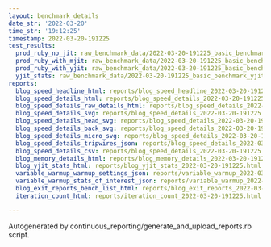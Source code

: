 ```yaml
---
layout: benchmark_details
date_str: '2022-03-20'
time_str: '19:12:25'
timestamp: 2022-03-20-191225
test_results:
  prod_ruby_no_jit: raw_benchmark_data/2022-03-20-191225_basic_benchmark_prod_ruby_no_jit.json
  prod_ruby_with_mjit: raw_benchmark_data/2022-03-20-191225_basic_benchmark_prod_ruby_with_mjit.json
  prod_ruby_with_yjit: raw_benchmark_data/2022-03-20-191225_basic_benchmark_prod_ruby_with_yjit.json
  yjit_stats: raw_benchmark_data/2022-03-20-191225_basic_benchmark_yjit_stats.json
reports:
  blog_speed_headline_html: reports/blog_speed_headline_2022-03-20-191225.html
  blog_speed_details_html: reports/blog_speed_details_2022-03-20-191225.html
  blog_speed_details_raw_details_html: reports/blog_speed_details_2022-03-20-191225.raw_details.html
  blog_speed_details_svg: reports/blog_speed_details_2022-03-20-191225.svg
  blog_speed_details_head_svg: reports/blog_speed_details_2022-03-20-191225.head.svg
  blog_speed_details_back_svg: reports/blog_speed_details_2022-03-20-191225.back.svg
  blog_speed_details_micro_svg: reports/blog_speed_details_2022-03-20-191225.micro.svg
  blog_speed_details_tripwires_json: reports/blog_speed_details_2022-03-20-191225.tripwires.json
  blog_speed_details_csv: reports/blog_speed_details_2022-03-20-191225.csv
  blog_memory_details_html: reports/blog_memory_details_2022-03-20-191225.html
  blog_yjit_stats_html: reports/blog_yjit_stats_2022-03-20-191225.html
  variable_warmup_warmup_settings_json: reports/variable_warmup_2022-03-20-191225.warmup_settings.json
  variable_warmup_stats_of_interest_json: reports/variable_warmup_2022-03-20-191225.stats_of_interest.json
  blog_exit_reports_bench_list_html: reports/blog_exit_reports_2022-03-20-191225.bench_list.html
  iteration_count_html: reports/iteration_count_2022-03-20-191225.html

---
```

Autogenerated by continuous_reporting/generate_and_upload_reports.rb script.
